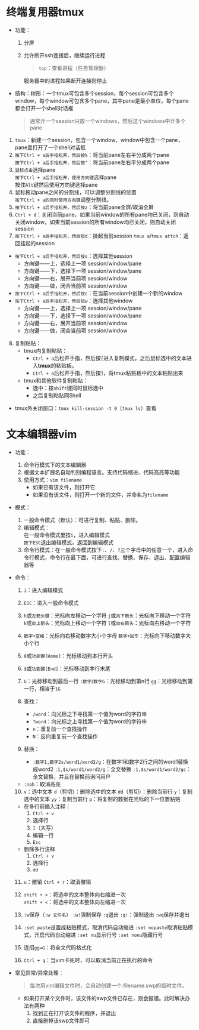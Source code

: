 # 终端复用器tmux

+ 功能：
  1. 分屏
  2. 允许断开ssh连接后，继续运行进程
     > `top`：查看进程（任务管理器）

     服务器中的进程如果断开连接则停止

+ 结构：树形：一个tmux可包含多个session，每个session可包含多个window，每个window可包含多个pane，其中pane是最小单位，每个pane都会打开一个shell对话框
	>通常开一个session只放一个windows，然后这个windows中开多个pane

1. `tmux`：新建一个session，包含一个window，window中包含一个pane，pane里打开了一个shell对话框
2. `按下Ctrl + a后手指松开，然后按%`：将当前pane左右平分成两个pane  
	`按下Ctrl + a后手指松开，然后按"`：将当前pane左右平分成两个pane
3. `鼠标点击`选择pane  
	`按下Ctrl + a后手指松开，使用方向键`选择pane  
	按住`Alt`键然后使用方向键选择pane
4. 鼠标拖动pane之间的分割线，可以调整分割线的位置  
	`按下Ctrl + a的同时使用方向键`调整分割线。
5. `按下Ctrl + a后手指松开，然后按z`：将当前pane全屏/取消全屏
6. `Ctrl + d`：关闭当前pane，如果当前window的所有pane均已关闭，则自动关闭window，如果当前session的所有window均已关闭，则自动关闭session
7. `按下Ctrl + a后手指松开，然后按d`：挂起当前session
	`tmux a`/`tmux attch`：返回挂起的session

+ `按下Ctrl + a后手指松开，然后按s`：选择其他session
	+ 方向键——上，选择上一项 session/window/pane
	+ 方向键——下，选择下一项 session/window/pane
	+ 方向键——右，展开当前项 session/window
	+ 方向键——做，闭合当前项 session/window
+ `按下Ctrl + a后手指松开，然后按c`：在当前session中创建一个新的window
+ `按下Ctrl + a后手指松开，然后按w`：选择其他window
	+ 方向键——上，选择上一项 session/window/pane
	+ 方向键——下，选择下一项 session/window/pane
	+ 方向键——右，展开当前项 session/window
	+ 方向键——做，闭合当前项 session/window

8. 复制粘贴：
	+ tmux内复制粘贴：
		+ `Ctrl + a`后松开手指，然后按`[`进入复制模式，之后鼠标选中的文本进入**tmux**的粘贴板。
		+ `Ctrl + a`后松开手指，然后按`]`，将tmux粘贴板中的文本粘贴出来
	+ tmux和其他软件复制粘贴：
		+ 选中：按`shift`键同时鼠标选中
		+ 之后复制粘贴同Shell

+ tmux外关闭窗口：`tmux kill-session -t 0`（`tmux ls`）查看

# 文本编辑器vim

+ 功能：
  1. 命令行模式下的文本编辑器
  2. 根据文本扩展名自动判别编程语言。支持代码缩进、代码高亮等功能
  3. 使用方式：`vim filename`
     + 如果已有该文件，则打开它
     + 如果没有该文件，则打开一个新的文件，并命名为`filename`

+ 模式：
  1. 一般命令模式（默认）：可进行复制、粘贴、删除。
  2. 编辑模式：   
     在一般命令模式里按`i`，进入编辑模式  
     `按下ESC`退出编辑模式，返回到编辑模式
  3. 命令行模式：在一般命令模式按下`:`、`/`、`?`三个字母中的任意一个，进入命令行模式，命令行在最下面，可进行查找、替换、保存、退出、配置编辑器等

+ 命令：
  1. `i`：进入编辑模式
  2. `ESC`：进入一般命令模式
  3. `h`或`左箭头键`：光标向左移动一个字符
     `j`或`向下箭头`：光标向下移动一个字符
     `k`或`向上箭头`：光标向上移动一个字符
     `l`或`向右箭头`：光标向右移动一个字符
  4. `数字+空格`：光标向右移动数字大小个字母
     `数字+回车`：光标向下移动数字大小个行
  5. `0`或`功能键[Home]`：光标移动到本行开头
  6. `$`或`功能键[End]`：光标移动到本行末尾
  7. `G`：光标移动到最后一行
     `:数字`/`数字G`：光标移动到第n行
     `gg`：光标移动到第一行，相当于`1G`
  8. 查找：
     + `/word`：向光标之下寻找第一个值为word的字符串
     + `?word`：向光标之上寻找第一个值为word的字符串
     + `n`：重复前一个查找操作
     + `N`：反向重复前一个查找操作

  9. 替换：
     + `:数字1,数字2s/word1/word2/g`：在数字1和数字2行之间的word1替换成word2
       `:1,$s/word1/word2/g`：全文替换
       `:1,$s/word1/word2/gc`：全文替换，并且在替换前询问用户
  + `:noh`：取消高亮
  10. `v`：选中文本
      `d`（剪切）：删除选中的文本
      `dd`（剪切）：删除当前行
      `y`：复制选中的文本
      `yy`：复制当前行
      `p`：将复制的数据在光标的下一位置粘贴
	+ 在多行前插入注释：
		1. `Ctrl + v`
		2. 选择行
		3. `I`（大写）
		4. 编辑一行
		5. `Esc`
	+ 删除多行注释
		1. `Ctrl + v`
		2. 选择行
		3. `dd`

  11. `u`：撤销
      `Ctrl + r`：取消撤销
  12. `shift + >`：将选中的文本整体向右缩进一次  
	`shift + <`：将选中的文本整体向左缩进一次

  13. `:w`保存（`:w 文件名`）
      `:w!`强制保存
      `:q`退出
      `:q!`：强制退出
      `:wq`保存并退出

  14. `:set paste`设置成粘贴模式，取消代码自动缩进
      `:set nopaste`取消粘贴模式，开启代码自动缩进
      `:set nu`显示行号
      `:set nonu`隐藏行号

  15. 连招`gg=G`：将全文代码格式化
  16. `Ctrl + q`：当vim卡死时，可以取消当前正在执行的命令

+ 常见异常/异常处理：
  >  每次用vim编辑文件时，会自动创建一个.filename.swp的临时文件。

  + 如果打开某个文件时，该文件的swp文件已存在，则会报错。此时解决办法有两种
    1. 找到正在打开该文件的程序，并退出
    2. 直接删掉该swp文件即可
